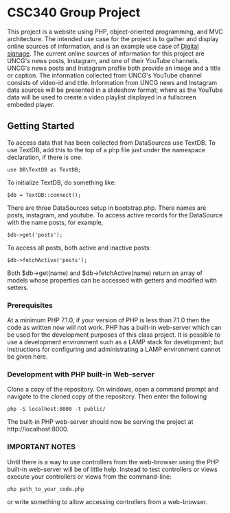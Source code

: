 # CSC340 Group Project

This project is a website using PHP, object-oriented programming, and MVC architecture.  The intended use case for the project is to gather and display online sources of information, and is an example use case of [Digital signage](https://en.wikipedia.org/wiki/Digital_signage).  The current online sources of information for this project are UNCG's news posts, Instagram, and one of their YouTube channels.  UNCG's news posts and Instagram profile both provide an image and a title or caption.  The information collected from UNCG's YouTube channel consists of video-id and title.  Information from UNCG news and Instagram data sources will be presented in a slideshow format; where as the YouTube data will be used to create a video playlist displayed in a fullscreen embeded player.

## Getting Started

To access data that has been collected from DataSources use TextDB.  To use TextDB, add this to the top of a php file just under the namespace declaration, if there is one.

```
use DB\TextDB as TextDB;
```

To initialize TextDB, do something like:

```
$db = TextDB::connect();
```

There are three DataSources setup in bootstrap.php.  There names are posts, instagram, and youtube.  To access active records for the DataSource with the name posts, for example,

```
$db->get('posts');
```

To access all posts, both active and inactive posts:

```
$db->fetchActive('posts');
```

Both $db->get(name) and $db->fetchActive(name) return an array of models whose properties can be accessed with getters and modified with setters.


### Prerequisites

At a minimum PHP 7.1.0, if your version of PHP is less than 7.1.0 then the code as written now will not work.  PHP has a built-in web-server which can be used for the development purposes of this class project.  It is possible to use a development environment such as a LAMP stack for development; but instructions for configuring and administrating a LAMP environment cannot be given here.

### Development with PHP built-in Web-server

Clone a copy of the repository.  On windows, open a command prompt and navigate to the cloned copy of the repository.  Then enter the following

```
php -S localhost:8000 -t public/
```

The built-in PHP web-server should now be serving the project at http://localhost:8000.

### IMPORTANT NOTES

Until there is a way to use controllers from the web-browser using the PHP built-in web-server will be of little help.  Instead to test controllers or views execute your controllers or views from the command-line:

```
php path_to_your_code.php
```

or write something to allow accessing controllers from a web-browser.
